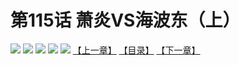 # 第115话 萧炎VS海波东（上）
![](https://mhpic.xiaomingtaiji.net/comic/D/斗破苍穹拆分版/115话/1.jpg-zymk.middle.webp)
![](https://mhpic.xiaomingtaiji.net/comic/D/斗破苍穹拆分版/115话/2.jpg-zymk.middle.webp)
![](https://mhpic.xiaomingtaiji.net/comic/D/斗破苍穹拆分版/115话/3.jpg-zymk.middle.webp)
![](https://mhpic.xiaomingtaiji.net/comic/D/斗破苍穹拆分版/115话/4.jpg-zymk.middle.webp)
![](https://mhpic.xiaomingtaiji.net/comic/D/斗破苍穹拆分版/115话/5.jpg-zymk.middle.webp)
[【上一章】](./114.md)
[【目录】](./READMD.md)
[【下一章】](./116.md)

